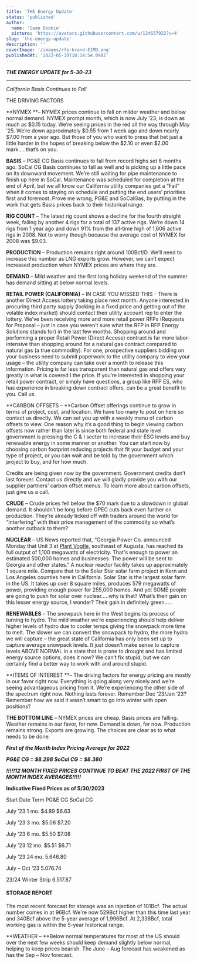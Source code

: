 ```yaml
---
title: 'THE Energy Update'
status: 'published'
author:
  name: 'Sean Dookie'
  picture: 'https://avatars.githubusercontent.com/u/124637922?v=4'
slug: 'the-energy-update'
description: ''
coverImage: '/images/rfp-brand-E1MD.png'
publishedAt: '2023-05-30T18:14:54.090Z'
---
```


***THE ENERGY UPDATE for 5-30-23***

---

*California Basis Continues to Fall*

THE DRIVING FACTORS

\*\*NYMEX \*\*– NYMEX prices continue to fall on milder weather and below normal demand. NYMEX prompt month, which is now July ’23, is down as much as $0.15 today. We’re seeing prices in the red all the way through May ’25. We’re down approximately $0.55 from 1 week ago and down nearly $7.00 from a year ago. But those of you who want to press that bet just a little harder in the hopes of breaking below the $2.10 or even $2.00 mark…..that’s on you.

**BASIS** – PG&E CG Basis continues to fall from record highs set 6 months ago. SoCal CG Basis continues to fall as well and is picking up a little pace on its downward movement. We’re still waiting for pipe maintenance to finish up here in SoCal. Maintenance was scheduled for completion at the end of April, but we all know our California utility companies get a “Fail” when it comes to staying on schedule and putting the end users’ priorities first and foremost. Prove me wrong, PG&E and SoCalGas, by putting in the work that gets Basis prices back to their historical range.

**RIG COUNT** – The latest rig count shows a decline for the fourth straight week, falling by another 4 rigs for a total of 137 active rigs. We’re down 14 rigs from 1 year ago and down 91% from the all-time high of 1,606 active rigs in 2008. Not to worry though because the average cost of NYMEX for 2008 was $9.03.

**PRODUCTION** – Production remains right around 100Bcf/D. We’ll need to increase this number as LNG exports grow. However, we can’t expect increased production when NYMEX prices are where they are.

**DEMAND** – Mild weather and the first long holiday weekend of the summer has demand sitting at below normal levels.

**RETAIL POWER (CALIFORNIA)** – IN CASE YOU MISSED THIS - There is another Direct Access lottery taking place next month. Anyone interested in procuring third party supply (locking in a fixed price and getting out of the volatile index market) should contact their utility account rep to enter the lottery. We’ve been receiving more and more retail power RFPs (Requests for Proposal – just in case you weren’t sure what the RFP in RFP Energy Solutions stands for) in the last few months. Shopping around and performing a proper Retail Power (Direct Access) contract is far more labor-intensive than shopping around for a natural gas contract compared to natural gas (a true commodity). For one, prospective suppliers bidding on your business need to submit paperwork to the utility company to view your usage – the utility company can take over a month to release this information. Pricing is far less transparent than natural gas and offers vary greatly in what is covered I the price. If you’re interested in shopping your retail power contract, or simply have questions, a group like RFP ES, who has experience in breaking down contract offers, can be a great benefit to you. Call us.

\*\*CARBON OFFSETS – \*\*Carbon Offset offerings continue to grow in terms of project, cost, and location. We have too many to post on here so contact us directly. We can set you up with a weekly menu of carbon offsets to view. One reason why it’s a good thing to begin viewing carbon offsets now rather than later is since both federal and state level government is pressing the C & I sector to increase their ESG levels and buy renewable energy in some manner or another. You can start now by choosing carbon footprint reducing projects that fit your budget and your type of project, or you can wait and be told by the government which project to buy, and for how much.

Credits are being given now by the government. Government credits don’t last forever. Contact us directly and we will gladly provide you with our supplier partners’ carbon offset menus. To learn more about carbon offsets, just give us a call.

**CRUDE** – Crude prices fell below the $70 mark due to a slowdown in global demand. It shouldn’t be long before OPEC cuts back even further on production. They’re already ticked off with traders around the world for “interfering” with their price management of the commodity so what’s another cutback to them?

**NUCLEAR** – US News reported that, “Georgia Power Co. announced Monday that Unit 3 at [Plant Vogtle](https://apnews.com/article/georgia-nuclear-power-plant-vogtle-rates-costs-75c7a413cda3935dd551be9115e88a64), southeast of Augusta, has reached its full output of 1,100 megawatts of electricity. That's enough to power an estimated 500,000 homes and businesses. The power will be sent to Georgia and other states.” A nuclear reactor facility takes up approximately 1 square mile. Compare that to the Solar Star solar farm project in Kern and Los Angeles counties here in California. Solar Star is the largest solar farm in the US. It takes up over 8 square miles, produces 579 megawatts of power, providing enough power for 255,000 homes. And yet SOME people are going to push for solar over nuclear…..why is that? What’s their gain on this lesser energy source, I wonder? Their gain in definitely green…..

**RENEWABLES** – The snowpack here in the West begins its process of turning to hydro. The mild weather we’re experiencing should help deliver higher levels of hydro due to cooler temps giving the snowpack more time to melt. The slower we can convert the snowpack to hydro, the more hydro we will capture – the great state of California has only been set up to capture average snowpack levels. It just doesn’t make sense to capture levels ABOVE NORMAL in a state that is prone to drought and has limited energy source options, does it now? We can’t fix stupid, but we can certainly find a better way to work with and around stupid.

\*\*ITEMS OF INTEREST \*\*– The driving factors for energy pricing are mostly in our favor right now. Everything is going along very nicely and we’re seeing advantageous pricing from it. We’re experiencing the other side of the spectrum right now. Nothing lasts forever. Remember Dec ‘23/Jan ’23? Remember how we said it wasn’t smart to go into winter with open positions?

**THE BOTTOM LINE** – NYMEX prices are cheap. Basis prices are falling. Weather remains in our favor, for now. Demand is down, for now. Production remains strong. Exports are growing. The choices are clear as to what needs to be done.

***First of the Month Index Pricing Average for 2022***

***PG&E CG = $8.298 SoCal CG = $8.380***

***!!!!!12 MONTH FIXED PRICES CONTINUE TO BEAT THE 2022 FIRST OF THE MONTH INDEX AVERAGES!!!!!***

**Indicative Fixed Prices as of 5/30/2023**

Start Date Term PG&E CG SoCal CG

July ’23 1 mo. $4.89 $6.63

July ’23 3 mo. $5.06 $7.20

July ‘23 6 mo. $5.50 $7.08

July ’23 12 mo. $5.51 $6.71

July ’23 24 mo. $5.64 $6.80

July – Oct ‘23 $5.07 $6.74

23/24 Winter Strip $6.51 $7.87

#### **STORAGE REPORT**

The most recent forecast for storage was an injection of 101Bcf. The actual number comes in at 96Bcf. We're now 529Bcf higher than this time last year and 340Bcf above the 5-year average of 1,996Bcf. At 2,336Bcf, total working gas is within the 5-year historical range.

\*\*WEATHER – \*\*Below normal temperatures for most of the US should over the next few weeks should keep demand slightly below normal, helping to keep prices bearish. The June – Aug forecast has weakened as has the Sep – Nov forecast.

